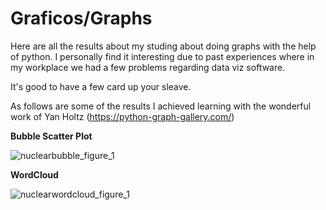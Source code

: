 # Graficos/Graphs

Here are all the results about my studing about doing graphs with the help of python.
I personally find it interesting due to past experiences where in my workplace we had a few problems regarding data viz software. 

It's good to have a few card up your sleave.

As follows are some of the results I achieved learning with the wonderful work of Yan Holtz (https://python-graph-gallery.com/)

<b>Bubble Scatter Plot</b>

![nuclearbubble_figure_1](https://github.com/joaoshell/graficos/assets/53108235/0d33ef89-3bd2-42a7-ae7a-88fe38534634)

<b>WordCloud</b>

![nuclearwordcloud_figure_1](https://github.com/joaoshell/graficos/assets/53108235/7b4f168b-c9da-4cf6-b862-f253364d6e47)
